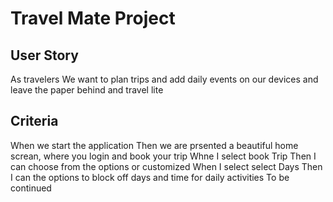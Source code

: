 # Travel Mate Project

## User Story
As travelers
We want to plan trips and add daily events on our devices and leave the paper behind and travel lite

## Criteria
When we start  the application 
Then we are prsented a beautiful home screan, where you login and book your trip
Whne I select book Trip
Then I can choose from the options or customized
When I select select Days 
Then I can  the options to block off days and time for daily activities
To be continued

